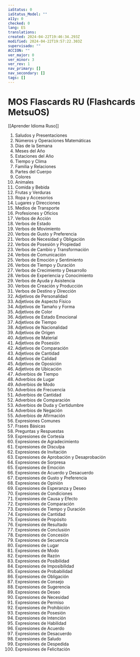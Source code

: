 ```yaml
---
iaStatus: 0
iaStatus_Model: ""
a11y: 0
checked: 0
lang: ES
translations: 
created: 2024-04-22T19:46:34.293Z
modified: 2024-04-22T19:57:22.303Z
supervisado: ""
ACCION: ""
ver_major: 0
ver_minor: 3
ver_rev: 1
nav_primary: []
nav_secondary: []
tags: []
---
```

# MOS Flascards RU (Flashcards MetsuOS)

[[Aprender Idioma Ruso]]

1. Saludos y Presentaciones
2. Números y Operaciones Matemáticas
3. Días de la Semana
4. Meses del Año
5. Estaciones del Año
6. Tiempo y Clima
7. Familia y Relaciones
8. Partes del Cuerpo
9. Colores
10. Animales
11. Comida y Bebida
12. Frutas y Verduras
13. Ropa y Accesorios
14. Lugares y Direcciones
15. Medios de Transporte
16. Profesiones y Oficios
17. Verbos de Acción
18. Verbos de Estado
19. Verbos de Movimiento
20. Verbos de Gusto y Preferencia
21. Verbos de Necesidad y Obligación
22. Verbos de Posesión y Propiedad
23. Verbos de Cambio y Transformación
24. Verbos de Comunicación
25. Verbos de Emoción y Sentimiento
26. Verbos de Tiempo y Duración
27. Verbos de Crecimiento y Desarrollo
28. Verbos de Experiencia y Conocimiento
29. Verbos de Ayuda y Asistencia
30. Verbos de Creación y Producción
31. Verbos de Destino y Dirección
32. Adjetivos de Personalidad
33. Adjetivos de Aspecto Físico
34. Adjetivos de Tamaño y Forma
35. Adjetivos de Color
36. Adjetivos de Estado Emocional
37. Adjetivos de Tiempo
38. Adjetivos de Nacionalidad
39. Adjetivos de Origen
40. Adjetivos de Material
41. Adjetivos de Posesión
42. Adjetivos de Comparación
43. Adjetivos de Cantidad
44. Adjetivos de Calidad
45. Adjetivos de Oposición
46. Adjetivos de Ubicación
47. Adverbios de Tiempo
48. Adverbios de Lugar
49. Adverbios de Modo
50. Adverbios de Frecuencia
51. Adverbios de Cantidad
52. Adverbios de Comparación
53. Adverbios de Duda y Certidumbre
54. Adverbios de Negación
55. Adverbios de Afirmación
56. Expresiones Comunes
57. Frases Básicas
58. Preguntas y Respuestas
59. Expresiones de Cortesía
60. Expresiones de Agradecimiento
61. Expresiones de Disculpa
62. Expresiones de Invitación
63. Expresiones de Aprobación y Desaprobación
64. Expresiones de Sorpresa
65. Expresiones de Emoción
66. Expresiones de Acuerdo y Desacuerdo
67. Expresiones de Gusto y Preferencia
68. Expresiones de Opinión
69. Expresiones de Esperanza y Deseo
70. Expresiones de Condiciones
71. Expresiones de Causa y Efecto
72. Expresiones de Comparación
73. Expresiones de Tiempo y Duración
74. Expresiones de Cantidad
75. Expresiones de Propósito
76. Expresiones de Resultado
77. Expresiones de Conclusión
78. Expresiones de Concesión
79. Expresiones de Secuencia
80. Expresiones de Lugar
81. Expresiones de Modo
82. Expresiones de Razón
83. Expresiones de Posibilidad
84. Expresiones de Imposibilidad
85. Expresiones de Probabilidad
86. Expresiones de Obligación
87. Expresiones de Consejo
88. Expresiones de Sugerencia
89. Expresiones de Deseo
90. Expresiones de Necesidad
91. Expresiones de Permiso
92. Expresiones de Prohibición
93. Expresiones de Posesión
94. Expresiones de Intención
95. Expresiones de Habilidad
96. Expresiones de Acuerdo
97. Expresiones de Desacuerdo
98. Expresiones de Saludo
99. Expresiones de Despedida
100. Expresiones de Felicitación
